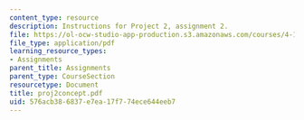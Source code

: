 ```yaml
---
content_type: resource
description: Instructions for Project 2, assignment 2.
file: https://ol-ocw-studio-app-production.s3.amazonaws.com/courses/4-104-architectural-design-intentions-spring-2004/576acb386837e7ea17f774ece644eeb7_proj2concept.pdf
file_type: application/pdf
learning_resource_types:
- Assignments
parent_title: Assignments
parent_type: CourseSection
resourcetype: Document
title: proj2concept.pdf
uid: 576acb38-6837-e7ea-17f7-74ece644eeb7
---
```

